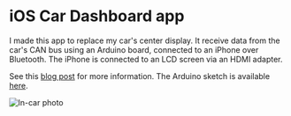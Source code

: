 # iOS Car Dashboard app

I made this app to replace my car's center display. It receive data from the car's CAN bus using an Arduino board, connected to an iPhone over Bluetooth. The iPhone is connected to an LCD screen via an HDMI adapter.

See this [blog post](https://medium.com/@alexandreblin/can-bus-reverse-engineering-with-arduino-and-ios-5627f2b1709a) for more information. The Arduino sketch is available [here](https://github.com/alexandreblin/arduino-peugeot-can).

![In-car photo](http://i.imgur.com/nni9YEWl.jpg)
